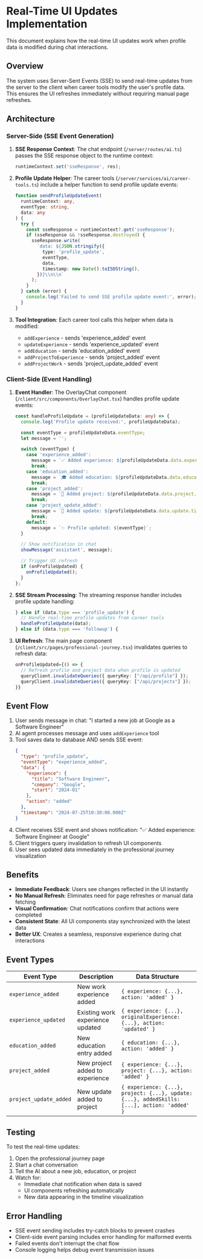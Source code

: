 # Real-Time UI Updates Implementation

This document explains how the real-time UI updates work when profile data is modified during chat interactions.

## Overview

The system uses Server-Sent Events (SSE) to send real-time updates from the server to the client when career tools modify the user's profile data. This ensures the UI refreshes immediately without requiring manual page refreshes.

## Architecture

### Server-Side (SSE Event Generation)

1. **SSE Response Context**: The chat endpoint (`/server/routes/ai.ts`) passes the SSE response object to the runtime context:

   ```typescript
   runtimeContext.set('sseResponse', res);
   ```

2. **Profile Update Helper**: The career tools (`/server/services/ai/career-tools.ts`) include a helper function to send profile update events:

   ```typescript
   function sendProfileUpdateEvent(
     runtimeContext: any,
     eventType: string,
     data: any
   ) {
     try {
       const sseResponse = runtimeContext?.get('sseResponse');
       if (sseResponse && !sseResponse.destroyed) {
         sseResponse.write(
           `data: ${JSON.stringify({
             type: 'profile_update',
             eventType,
             data,
             timestamp: new Date().toISOString(),
           })}\\n\\n`
         );
       }
     } catch (error) {
       console.log('Failed to send SSE profile update event:', error);
     }
   }
   ```

3. **Tool Integration**: Each career tool calls this helper when data is modified:
   - `addExperience` - sends 'experience_added' event
   - `updateExperience` - sends 'experience_updated' event
   - `addEducation` - sends 'education_added' event
   - `addProjectToExperience` - sends 'project_added' event
   - `addProjectWork` - sends 'project_update_added' event

### Client-Side (Event Handling)

1. **Event Handler**: The OverlayChat component (`/client/src/components/OverlayChat.tsx`) handles profile update events:

   ```typescript
   const handleProfileUpdate = (profileUpdateData: any) => {
     console.log('Profile update received:', profileUpdateData);

     const eventType = profileUpdateData.eventType;
     let message = '';

     switch (eventType) {
       case 'experience_added':
         message = `✅ Added experience: ${profileUpdateData.data.experience.title} at ${profileUpdateData.data.experience.company}`;
         break;
       case 'education_added':
         message = `🎓 Added education: ${profileUpdateData.data.education.degree ? profileUpdateData.data.education.degree + ' at ' : ''}${profileUpdateData.data.education.school}`;
         break;
       case 'project_added':
         message = `🚀 Added project: ${profileUpdateData.data.project.title} at ${profileUpdateData.data.experience.company}`;
         break;
       case 'project_update_added':
         message = `📝 Added update: ${profileUpdateData.data.update.title} to ${profileUpdateData.data.project.title}`;
         break;
       default:
         message = `✨ Profile updated: ${eventType}`;
     }

     // Show notification in chat
     showMessage('assistant', message);

     // Trigger UI refresh
     if (onProfileUpdated) {
       onProfileUpdated();
     }
   };
   ```

2. **SSE Stream Processing**: The streaming response handler includes profile update handling:

   ```typescript
   } else if (data.type === 'profile_update') {
     // Handle real-time profile updates from career tools
     handleProfileUpdate(data);
   } else if (data.type === 'followup') {
   ```

3. **UI Refresh**: The main page component (`/client/src/pages/professional-journey.tsx`) invalidates queries to refresh data:
   ```typescript
   onProfileUpdated={() => {
     // Refresh profile and project data when profile is updated
     queryClient.invalidateQueries({ queryKey: ["/api/profile"] });
     queryClient.invalidateQueries({ queryKey: ["/api/projects"] });
   }}
   ```

## Event Flow

1. User sends message in chat: "I started a new job at Google as a Software Engineer"
2. AI agent processes message and uses `addExperience` tool
3. Tool saves data to database AND sends SSE event:
   ```json
   {
     "type": "profile_update",
     "eventType": "experience_added",
     "data": {
       "experience": {
         "title": "Software Engineer",
         "company": "Google",
         "start": "2024-01"
       },
       "action": "added"
     },
     "timestamp": "2024-07-25T10:30:00.000Z"
   }
   ```
4. Client receives SSE event and shows notification: "✅ Added experience: Software Engineer at Google"
5. Client triggers query invalidation to refresh UI components
6. User sees updated data immediately in the professional journey visualization

## Benefits

- **Immediate Feedback**: Users see changes reflected in the UI instantly
- **No Manual Refresh**: Eliminates need for page refreshes or manual data fetching
- **Visual Confirmation**: Chat notifications confirm that actions were completed
- **Consistent State**: All UI components stay synchronized with the latest data
- **Better UX**: Creates a seamless, responsive experience during chat interactions

## Event Types

| Event Type             | Description                      | Data Structure                                                                              |
| ---------------------- | -------------------------------- | ------------------------------------------------------------------------------------------- |
| `experience_added`     | New work experience added        | `{ experience: {...}, action: 'added' }`                                                    |
| `experience_updated`   | Existing work experience updated | `{ experience: {...}, originalExperience: {...}, action: 'updated' }`                       |
| `education_added`      | New education entry added        | `{ education: {...}, action: 'added' }`                                                     |
| `project_added`        | New project added to experience  | `{ experience: {...}, project: {...}, action: 'added' }`                                    |
| `project_update_added` | New update added to project      | `{ experience: {...}, project: {...}, update: {...}, addedSkills: [...], action: 'added' }` |

## Testing

To test the real-time updates:

1. Open the professional journey page
2. Start a chat conversation
3. Tell the AI about a new job, education, or project
4. Watch for:
   - Immediate chat notification when data is saved
   - UI components refreshing automatically
   - New data appearing in the timeline visualization

## Error Handling

- SSE event sending includes try-catch blocks to prevent crashes
- Client-side event parsing includes error handling for malformed events
- Failed events don't interrupt the chat flow
- Console logging helps debug event transmission issues
